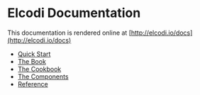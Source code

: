 Elcodi Documentation
====================

This documentation is rendered online at 
[http://elcodi.io/docs](http://elcodi.io/docs)

* [Quick Start](http://elcodi.io/docs/quick-start/)
* [The Book](http://elcodi.io/docs/book/index.html)
* [The Cookbook](http://elcodi.io/docs/cookbook/index.html)
* [The Components](http://elcodi.io/docs/components/index.html)
* [Reference](http://elcodi.io/docs/reference/index.html)
